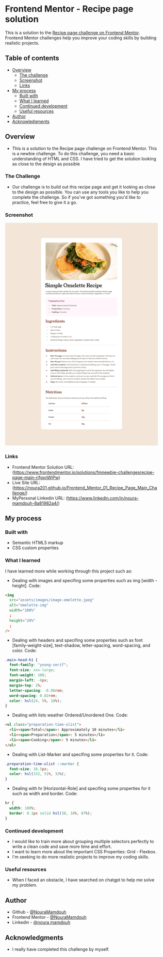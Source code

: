 # Frontend Mentor - Recipe page solution

This is a solution to the [Recipe page challenge on Frontend Mentor](https://www.frontendmentor.io/challenges/recipe-page-KiTsR8QQKm). Frontend Mentor challenges help you improve your coding skills by building realistic projects.

## Table of contents

- [Overview](#overview)
  - [The challenge](#the-challenge)
  - [Screenshot](#screenshot)
  - [Links](#links)
- [My process](#my-process)
  - [Built with](#built-with)
  - [What I learned](#what-i-learned)
  - [Continued development](#continued-development)
  - [Useful resources](#useful-resources)
- [Author](#author)
- [Acknowledgments](#acknowledgments)

## Overview

- This is a solution to the Recipe page challenge on Frontend Mentor. This is a newbie challenge. To do this challenge, you need a basic understanding of HTML and CSS. I have tried to get the solution looking as close to the design as possible

### The Challenge

- Our challenge is to build out this recipe page and get it looking as close to the design as possible.
  You can use any tools you like to help you complete the challenge. So if you've got something you'd like to practice, feel free to give it a go.

### Screenshot

![](./solution-screenshot.jpg)

### Links

- Frontend Mentor Solution URL: (https://www.frontendmentor.io/solutions/fmnewbie-challengesrecipe-page-main-rjfgxnWjPw)
- Live Site URL: (https://noura201.github.io/Frontend_Mentor_01_Recipe_Page_Main_Challenge/)
- MyPersonal Linkedin URL: (https://www.linkedin.com/in/noura-mamdouh-8a81982a4/)

## My process

### Built with

- Semantic HTML5 markup
- CSS custom properties

### What I learned

I have learned more while working through this project such as:

- Dealing with images and specifing some properties such as img [width - height].
  Code:

```html
<img
  src="assets/images/image-omelette.jpeg"
  alt="omelette-img"
  width="100%"
  ;
  height="20%"
  ;
/>
```

- Dealing with headers and specifing some properties such as font [family-weight-size], text-shadow, letter-spacing, word-spacing, and color.
  Code:

```css
.main-head-h1 {
  font-family: "young-serif";
  font-size: xxx-large;
  font-weight: 100;
  margin-left: -6px;
  margin-top: 2%;
  letter-spacing: -0.08rem;
  word-spacing: 0.02rem;
  color: hsl(24, 5%, 18%);
}
```

- Dealing with lists weather Ordered/Unordered One.
  Code:

```html
<ul class="preparation-time-ulist">
  <li><span>Total</span>: Approximately 10 minutes</li>
  <li><span>Preparation</span>: 5 minutes</li>
  <li><span>Cooking</span>: 5 minutes</li>
</ul>
```

- Dealing with List-Marker and specifing some properties for it.
  Code:

```css
.preparation-time-ulist ::marker {
  font-size: 10.5px;
  color: hsl(332, 51%, 32%);
}
```

- Dealing with hr [Horizontal-Role] and specifing some properties for it such as width and border.
  Code:

```css
hr {
  width: 100%;
  border: 0.1px solid hsl(30, 18%, 87%);
}
```

### Continued development

- I would like to train more about grouping multiple selectors perfectly to write a clean code and save more time and effort.
- I want to learn more about the important CSS Properties: Grid - Flexbox.
- I'm seeking to do more realistic projects to improve my coding skills.

### Useful resources

- When I faced an obstacle, I have searched on chatgpt to help me solve my problem.

## Author

- Github - [@NouraMamdouh](https://github.com/Noura201)
- Frontend Mentor - [@NouraMamdouh](https://www.frontendmentor.io/profile/Noura201)
- Linkedin - [@noura mamdouh](https://www.linkedin.com/in/noura-mamdouh-8a81982a4/)

## Acknowledgments

- I really have completed this challenge by myself.
